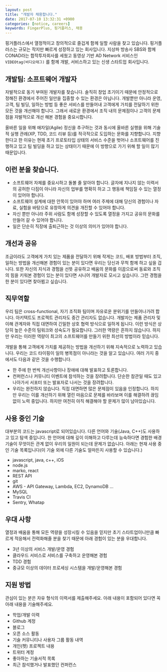 ```yaml
---
layout: post
title: "개발자 채용합니다."
date: 2017-07-10 13:32:31 +0900
categories: [notice, careers]
keywords: FingerPlus, 핑거플러스, 채용
---
```


핑거플러스에서 열정적이고 창의적으로 즐겁게 함께 일할 사람을 찾고 있습니다. 핑거플러스는 규모는 작지만 빠르게 성장하고 있는 회사입니다. 지상파 방송사 SBS와 함께 CONAD라는 합작투자회사를 세웠고 동영상 기반 AD Network 서비스인 `VIDEOtag(비디오태그)` 를 함께 개발, 서비스하고 있는 신생 스타트업 회사입니다.


## 개발팀: 소프트웨어 개발자

자발적으로 동기 부여된 개발자를 찾습니다. 솔직히 창업 초기이기 때문에 안정적으로 정해진 환경에서 주어진 일만을 집중할 수 있는 환경은 아닙니다. 개발뿐만 아니라 운영, 고객, 팀 빌딩, 일하는 방법 등 좋은 서비스를 만들어내 고객에게 가치를 전달하기 위한 모든 것을 개선해야 합니다. 그래서 새로운 환경에서 조직 내의 문제점이나 고객의 문제점을 자발적으로 개선 해본 경험을 중요시합니다.

올바른 일을 위해 애자일(Agile) 정신을 추구하는 것과 동시에 올바른 실행을 위해 기술적 실행 관례(XP, TDD, 코드 리뷰 등)를 적극적으로 도입하는 문화를 지향합니다. 지향한다고 한 이유는 현재 초기 프로토타입 상태의 서비스 수준을 벗어나 소프트웨어를 진행하고 있고 팀 빌딩을 하고 있는 상태이기 때문에 이 방향으로 가기 위해 할 일이 많기 때문입니다.


## 이런 분을 찾습니다.

- 소프트웨어 자체를 중요시하고 돌볼 줄 알아야 합니다. 글자에 지나지 않는 이력서의 공허한 다짐이 아니라 자신의 업부를 명확히 하고 그 행동에 책임질 수 있는 열정이 있어야 합니다.
- 소프트웨어 설계에 대한 안목이 있어야 하며 여러 주제에 대해 당신의 경험이나 자료, 실험을 바탕으로 유창하게 의견을 개진할 수 있어야 합니다.
- 자신 뿐만 아니라 주위 사람도 함께 성장할 수 있도록 열정을 가지고 공유의 문화를 만들어 갈 수 있어야 합니다.
- 일은 단순히 직장에 출퇴근하는 것 이상의 의미가 있어야 합니다.


## 개선과 공유

조금이라도 고객에게 가치 있는 제품을 전달하기 위해 작게는 코드, 배포 방법부터 조직, 일하는 방법을 개선해본 경험이 있는 분이 있다면 우리는 당신과 무척 함께 하고 싶을 겁니다. 또한 자신의 지식과 경험을 선뜻 공유하고 배움의 문화를 이끔으로써 동료와 조직의 힘을 키워본 경험이 있는 분이 있다면 시니어 개발자로 모시고 싶습니다. 그런 경험을 한 분이 있다면 찾아뵙고 싶습니다.


## 직무역할

우리 팀은 cross-functional, 자기 조직화 팀이며 자유로운 분위기를 만들어나가려 합니다. 아키텍트도 프로젝트 관리자도 중간 관리자도 없습니다. 개발자는 제품 관리자 및 이해 관계자와 직접 대면하여 긴밀한 상호 협력 방식으로 일하게 됩니다. 이런 방식은 상당히 높은 수준의 팀워크와 성숙도가 필요합니다. 그러한 역량은 흔하지 않습니다. 하지만 우리는 이러한 역량이 최고의 소프트웨어를 만들기 위한 최선의 방법이라 믿습니다.

개발을 통해 고객에게 가치를 제공하는 방법을 개선하기 위해 지속적으로 노력하고 있습니다. 우리는 코드 타이핑이 일의 병목점이 아니라는 것을 알고 있습니다. 여러 가지 중에서도 다음과 같은 것을 수행합니다.

- 한 주에 한 번씩 개선사항이나 장애에 대해 발표하고 토론합니다.
- 컨퍼런스나 커뮤니티 이벤트에 참석하는 것을 장려합니다. 단순한 참관일 때도 있고 나아가서 서포터 또는 발표자로 나서는 것을 장려합니다.
- 우리는 완전하지 않습니다. 직접 대면하면 많은 문제점이 있음을 인정합니다. 하지만 우리는 이를 개선하기 위해 열린 마음으로 문제를 바라보며 이를 해결하려 끊임없이 노력 중입니다. 하지만 여전히 아직 해결해야 할 문제가 많이 남아있습니다.


## 사용 중인 기술

대부분의 코드는 javascript로 되어있습니다. 다른 언어와 기술(Java, C++)도 사용하고 있고 탐색 중입니다. 한 언어에 대해 깊이 이해하고 다루는데 능숙하다면 경험한 배경 기술이 무엇이든 관계 없이 우리의 일원이 되는데 문제가 없습니다. 아래는 현재 사용 중인 기술 목록입니다(이 기술 외에 다른 기술도 얼마든지 사용할 수 있습니다.)

- javascript, java, c++, iOS
- node.js
- marko, react
- REST API
- git
- AWS - API Gateway, Lambda, EC2, DynamoDB ...
- MySQL
- Travis CI
- Sentry, Whatap


## 우대 사항

열정과 배움을 통해 모든 역량을 성장시킬 수 있음을 믿지만 초기 스타트업이니만큼 빠르게 적응해서 전력화해줄 분을 찾기 때문에 아래 경험이 있는 분을 우대합니다.

- 3년 이상의 서비스 개발/운영 경험
- 클라우드 서비스로 서비스를 구축하고 운영해본 경험
- TDD 경험
- 중규모 이상의 데이터 프로세싱 시스템을 개발/운영해본 경험


## 지원 방법

관심이 있는 분은 자유 형식의 이력서를 제출해주세요. 아래 내용이 포함되어 있다면 꼭 아래 내용을 기술해주세요.

- 학업/개발 이력
- Github 계정
- 블로그
- 오픈 소스 활동
- 기술 커뮤니티나 사용자 그룹 활동 내역
- 개인(펫) 프로젝트 내용
- 트위터 계정
- 좋아하는 기술서적 목록
- 최근 참석했거나 발표했던 컨퍼런스
